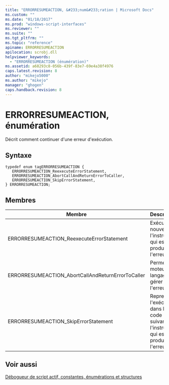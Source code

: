 ```yaml
---
title: "ERRORRESUMEACTION, &#233;num&#233;ration | Microsoft Docs"
ms.custom: ""
ms.date: "01/18/2017"
ms.prod: "windows-script-interfaces"
ms.reviewer: ""
ms.suite: ""
ms.tgt_pltfrm: ""
ms.topic: "reference"
apiname: ERRORRESUMEACTION
apilocation: scrobj.dll
helpviewer_keywords: 
  - "ERRORRESUMEACTION (énumération)"
ms.assetid: a68293c8-056b-439f-83e7-69e4a38f4976
caps.latest.revision: 8
author: "mikejo5000"
ms.author: "mikejo"
manager: "ghogen"
caps.handback.revision: 8
---
```

# ERRORRESUMEACTION, &#233;num&#233;ration
Décrit comment continuer d'une erreur d'exécution.  
  
## Syntaxe  
  
```  
typedef enum tagERRORRESUMEACTION {  
   ERRORRESUMEACTION_ReexecuteErrorStatement,  
   ERRORRESUMEACTION_AbortCallAndReturnErrorToCaller,  
   ERRORRESUMEACTION_SkipErrorStatement,  
} ERRORRESUMEACTION;  
```  
  
## Membres  
  
|Membre|Description|  
|------------|-----------------|  
|ERRORRESUMEACTION\_ReexecuteErrorStatement|Exécute à nouveau l'instruction qui est produite l'erreur.|  
|ERRORRESUMEACTION\_AbortCallAndReturnErrorToCaller|Permet au moteur de langage gérer l'erreur.|  
|ERRORRESUMEACTION\_SkipErrorStatement|Reprend l'exécution dans le code suivant l'instruction qui est produite l'erreur.|  
  
## Voir aussi  
 [Débogueur de script actif, constantes, énumérations et structures](../../winscript/reference/active-script-debugger-constants-enumerations-and-structures.md)